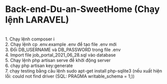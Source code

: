 # Back-end-Du-an-SweetHome (Chạy lệnh LARAVEL)
<br>
1. Chạy lệnh composer i
<br>
2. Chạy lệnh cp .env.example .env để tạo file .env mới
<br>
3. Đổi DB_USERNAME và DB_PASSWORD trong file .env
<br>
4. Import file job_portal_2021_06_28.sql vào database
<br>
5. Chạy lệnh php artisan serve để khởi động server
<br>
6. chạy  php artisan key:generate
<br>
7.  chạy testing bằng câu lệnh sudo apt-get install php-sqlite3  (nếu xuất hiện lỗi: could not find driver (SQL: PRAGMA writable_schema = 1;))
